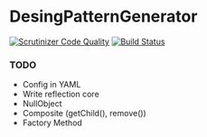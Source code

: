 # DesingPatternGenerator

[![Scrutinizer Code Quality](https://scrutinizer-ci.com/g/DesingPatternGenerator/DesingPatternGenerator/badges/quality-score.png?b=master)](https://scrutinizer-ci.com/g/DesingPatternGenerator/DesingPatternGenerator/?branch=master)
[![Build Status](https://travis-ci.org/ReenExe/DesingPatternGenerator.svg)](https://travis-ci.org/ReenExe/DesingPatternGenerator)

### TODO
* Config in YAML
* Write reflection core
* NullObject
* Composite (getChild(), remove())
* Factory Method
